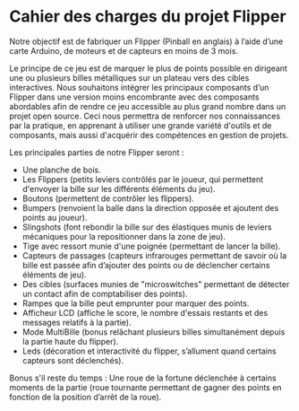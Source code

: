 # Cahier des charges du projet Flipper #

Notre objectif est de fabriquer un Flipper (Pinball en anglais) à l’aide d’une carte Arduino, de moteurs et de capteurs en moins de 3 mois.

Le principe de ce jeu est de marquer le plus de points possible en dirigeant une ou plusieurs billes métalliques sur un plateau vers des cibles interactives. Nous souhaitons intégrer les principaux composants d’un Flipper dans une version moins encombrante avec des composants abordables afin de rendre ce jeu accessible au plus grand nombre dans un projet open source. Ceci nous permettra de renforcer nos connaissances par la pratique, en apprenant à utiliser une grande variété d'outils et de composants, mais aussi d'acquérir des compétences en gestion de projets.

Les principales parties de notre Flipper seront :

* Une planche de bois.
* Les Flippers (petits leviers contrôlés par le joueur, qui permettent d'envoyer la bille sur les différents éléments du jeu).
* Boutons (permettent de contrôler les flippers).
* Bumpers (renvoient la balle dans la direction opposée et ajoutent des points au joueur).
* Slingshots (font rebondir la bille sur des élastiques munis de leviers mécaniques pour la repositionner dans la zone de jeu).
* Tige avec ressort munie d'une poignée (permettant de lancer la bille).
* Capteurs de passages (capteurs infrarouges permettant de savoir où la bille est passée afin d’ajouter des points ou de déclencher certains éléments de jeu).
* Des cibles (surfaces munies de "microswitches" permettant de détecter un contact afin de comptabiliser des points).
* Rampes que la bille peut emprunter pour marquer des points.
* Afficheur LCD (affiche le score, le nombre d'essais restants et des messages relatifs à la partie).
* Mode MultiBille (bonus relâchant plusieurs billes simultanément depuis la partie haute du flipper).
* Leds (décoration et interactivité du flipper, s’allument quand certains capteurs sont déclenchés).

Bonus s'il reste du temps : Une roue de la fortune déclenchée à certains moments de la partie (roue tournante permettant de gagner des points en fonction de la position d’arrêt de la roue).
